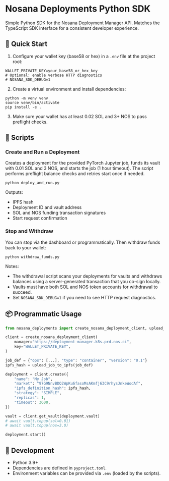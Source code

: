 # Nosana Deployments Python SDK

Simple Python SDK for the Nosana Deployment Manager API. Matches the TypeScript SDK interface for a consistent developer experience.

## 🚀 Quick Start

1) Configure your wallet key (base58 or hex) in a `.env` file at the project root:

```
WALLET_PRIVATE_KEY=your_base58_or_hex_key
# Optional: enable verbose HTTP diagnostics
# NOSANA_SDK_DEBUG=1
```

2) Create a virtual environment and install dependencies:

```
python -m venv venv
source venv/bin/activate
pip install -e .
```

3) Make sure your wallet has at least 0.02 SOL and 3+ NOS to pass preflight checks.

## 🎯 Scripts

### Create and Run a Deployment

Creates a deployment for the provided PyTorch Jupyter job, funds its vault with 0.01 SOL and 3 NOS, and starts the job (1 hour timeout). The script performs preflight balance checks and retries start once if needed.

```
python deploy_and_run.py
```

Outputs:
- IPFS hash
- Deployment ID and vault address
- SOL and NOS funding transaction signatures
- Start request confirmation

### Stop and Withdraw

You can stop via the dashboard or programmatically. Then withdraw funds back to your wallet:

```
python withdraw_funds.py
```

Notes:
- The withdrawal script scans your deployments for vaults and withdraws balances using a server-generated transaction that you co-sign locally.
- Vaults must have both SOL and NOS token accounts for withdrawal to succeed.
- Set `NOSANA_SDK_DEBUG=1` if you need to see HTTP request diagnostics.

## 📦 Programmatic Usage

```python
from nosana_deployments import create_nosana_deployment_client, upload_job_to_ipfs

client = create_nosana_deployment_client(
    manager="https://deployment-manager.k8s.prd.nos.ci",
    key="WALLET_PRIVATE_KEY",
)

job_def = {"ops": [...], "type": "container", "version": "0.1"}
ipfs_hash = upload_job_to_ipfs(job_def)

deployment = client.create({
    "name": "My Job",
    "market": "97G9NnvBDQ2WpKu6fasoMsAKmfj63C9rhysJnkeWodAf",
    "ipfs_definition_hash": ipfs_hash,
    "strategy": "SIMPLE",
    "replicas": 1,
    "timeout": 3600,
})

vault = client.get_vault(deployment.vault)
# await vault.topup(sol=0.01)
# await vault.topup(nos=3.0)

deployment.start()
```

## 🔧 Development

- Python 3.9+
- Dependencies are defined in `pyproject.toml`.
- Environment variables can be provided via `.env` (loaded by the scripts).